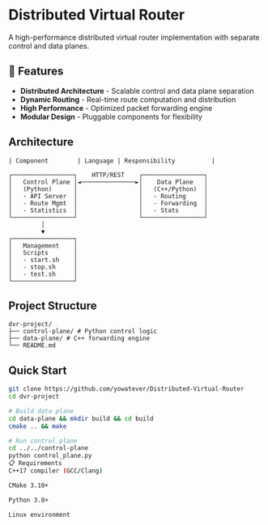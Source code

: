 # Distributed Virtual Router

A high-performance distributed virtual router implementation with separate control and data planes.

## 🚀 Features

- **Distributed Architecture** - Scalable control and data plane separation
- **Dynamic Routing** - Real-time route computation and distribution  
- **High Performance** - Optimized packet forwarding engine
- **Modular Design** - Pluggable components for flexibility

## Architecture
```
| Component        | Language | Responsibility          |

┌─────────────────┐    HTTP/REST    ┌─────────────────┐
│   Control Plane │◄───────────────►│    Data Plane   │
│   (Python)      │                 │   (C++/Python)  │
│   - API Server  │                 │   - Routing     │
│   - Route Mgmt  │                 │   - Forwarding  │
│   - Statistics  │                 │   - Stats       │
└─────────────────┘                 └─────────────────┘
         │
         ▼
┌─────────────────┐
│   Management    │
│   Scripts       │
│   - start.sh    │
│   - stop.sh     │
│   - test.sh     │
└─────────────────┘
```
##  Project Structure
```
dvr-project/
├── control-plane/ # Python control logic
├── data-plane/ # C++ forwarding engine
└── README.md
```


## Quick Start

```bash
git clone https://github.com/yowatever/Distributed-Virtual-Router
cd dvr-project

# Build data plane
cd data-plane && mkdir build && cd build
cmake .. && make

# Run control plane  
cd ../../control-plane
python control_plane.py
📋 Requirements
C++17 compiler (GCC/Clang)

CMake 3.10+

Python 3.8+

Linux environment
